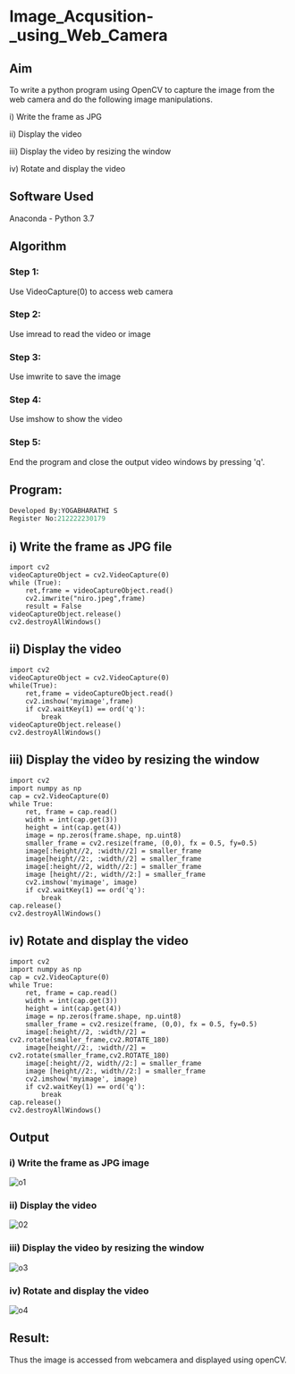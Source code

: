 # Image_Acqusition-_using_Web_Camera
## Aim

To write a python program using OpenCV to capture the image from the web camera and do the following image manipulations.

i) Write the frame as JPG

ii) Display the video

iii) Display the video by resizing the window

iv) Rotate and display the video

## Software Used
Anaconda - Python 3.7

## Algorithm
### Step 1:
Use VideoCapture(0) to access web camera

### Step 2:
Use imread to read the video or image

### Step 3:
Use imwrite to save the image

### Step 4:
Use imshow to show the video

### Step 5:
End the program and close the output video windows by pressing 'q'.

## Program:
``` Python
Developed By:YOGABHARATHI S
Register No:212222230179
```
## i) Write the frame as JPG file
```
import cv2
videoCaptureObject = cv2.VideoCapture(0)
while (True):
    ret,frame = videoCaptureObject.read()
    cv2.imwrite("niro.jpeg",frame)
    result = False
videoCaptureObject.release()
cv2.destroyAllWindows()
```

## ii) Display the video
```
import cv2
videoCaptureObject = cv2.VideoCapture(0)
while(True):
    ret,frame = videoCaptureObject.read()
    cv2.imshow('myimage',frame)
    if cv2.waitKey(1) == ord('q'):
        break
videoCaptureObject.release()
cv2.destroyAllWindows()
```

## iii) Display the video by resizing the window
```
import cv2
import numpy as np
cap = cv2.VideoCapture(0)
while True:
    ret, frame = cap.read() 
    width = int(cap.get(3))
    height = int(cap.get(4))
    image = np.zeros(frame.shape, np.uint8) 
    smaller_frame = cv2.resize(frame, (0,0), fx = 0.5, fy=0.5) 
    image[:height//2, :width//2] = smaller_frame
    image[height//2:, :width//2] = smaller_frame
    image[:height//2, width//2:] = smaller_frame 
    image [height//2:, width//2:] = smaller_frame
    cv2.imshow('myimage', image)
    if cv2.waitKey(1) == ord('q'):
        break
cap.release()
cv2.destroyAllWindows()
```
## iv) Rotate and display the video

```
import cv2
import numpy as np
cap = cv2.VideoCapture(0)
while True:
    ret, frame = cap.read() 
    width = int(cap.get(3))
    height = int(cap.get(4))
    image = np.zeros(frame.shape, np.uint8) 
    smaller_frame = cv2.resize(frame, (0,0), fx = 0.5, fy=0.5) 
    image[:height//2, :width//2] = cv2.rotate(smaller_frame,cv2.ROTATE_180)
    image[height//2:, :width//2] = cv2.rotate(smaller_frame,cv2.ROTATE_180)
    image[:height//2, width//2:] = smaller_frame 
    image [height//2:, width//2:] = smaller_frame
    cv2.imshow('myimage', image)
    if cv2.waitKey(1) == ord('q'):
        break
cap.release()
cv2.destroyAllWindows()
```
## Output

### i) Write the frame as JPG image
![o1](https://github.com/Niroshassithanathan/Image-Acquisition-from-Web-Cameraa/assets/121418437/c4eaa8c1-2661-4ab1-afa6-5b16baf0cd61)


### ii) Display the video

![02](https://github.com/Niroshassithanathan/Image-Acquisition-from-Web-Cameraa/assets/121418437/8371fb8e-1fc7-4cef-bec4-7fcc4b3b9cc8)

### iii) Display the video by resizing the window

![o3](https://github.com/Niroshassithanathan/Image-Acquisition-from-Web-Cameraa/assets/121418437/a74d761a-6d89-4d8d-8bb0-8a3118bc8ae8)

### iv) Rotate and display the video

![o4](https://github.com/Niroshassithanathan/Image-Acquisition-from-Web-Cameraa/assets/121418437/84bcb1d6-5820-4557-a87e-240caecc59e2)

## Result:
Thus the image is accessed from webcamera and displayed using openCV.
